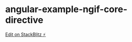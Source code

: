 # angular-example-ngif-core-directive

[Edit on StackBlitz ⚡️](https://stackblitz.com/edit/angular-example-ngfor-core-directive-nk-oypnsb)